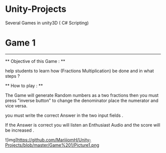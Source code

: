 # Unity-Projects
Several Games in unity3D ( C# Scripting) 

# Game 1
----------
** Objective of this Game : **

help students to learn how (Fractions Multiplication) be done and in what steps ?

**  How to play : **

The Game will generate Random numbers as a two fractions then you must press "inverse button" 
to change the denominator place the numerator and vice versa.

you must write the correct Answer in the two input fields .

If the Answer is correct you will listen an Enthusiast Audio and the score will be increased .

![img]https://github.com/MariiiomH/Unity-Projects/blob/master/Game%201/Picture1.png
